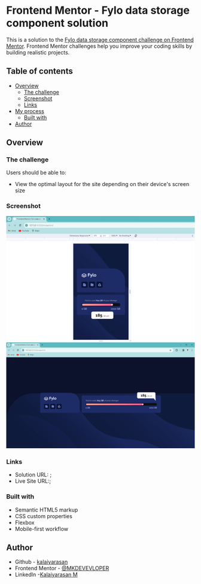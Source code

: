 # Frontend Mentor - Fylo data storage component solution

This is a solution to the [Fylo data storage component challenge on Frontend Mentor](https://www.frontendmentor.io/challenges/fylo-data-storage-component-1dZPRbV5n). Frontend Mentor challenges help you improve your coding skills by building realistic projects. 

## Table of contents

- [Overview](#overview)
  - [The challenge](#the-challenge)
  - [Screenshot](#screenshot)
  - [Links](#links)
- [My process](#my-process)
  - [Built with](#built-with)
- [Author](#author)

## Overview

### The challenge

Users should be able to:

- View the optimal layout for the site depending on their device's screen size

### Screenshot

![Mobile](./images/Screenshot%202024-01-14%20134249%20Mobile%20.png)
![Desktop](./images/Screenshot%202024-01-14%20134404%20Desktop.png)

### Links

- Solution URL: [](https://mkdeveloper14.github.io/Fylo-data-Frontend-Mentor-/);
- Live Site URL:[](https://mkdeveloper14.github.io/Fylo-data-Frontend-Mentor-/);


### Built with

- Semantic HTML5 markup
- CSS custom properties
- Flexbox
- Mobile-first workflow

## Author

- Github - [kalaiyarasan](https://github.com/MKDEVELOPER14)
- Frontend Mentor - [@MKDEVEVLOPER](https://www.frontendmentor.io/profile/MKDEVEVLOPER)
- LinkedIn -[Kalaiyarasan M](https://www.linkedin.com/in/cyberkalai)
